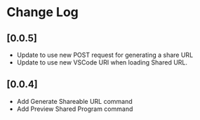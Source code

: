 # Change Log

## [0.0.5]

- Update to use new POST request for generating a share URL
- Update to use new VSCode URI when loading Shared URL.

## [0.0.4]

- Add Generate Shareable URL command
- Add Preview Shared Program command